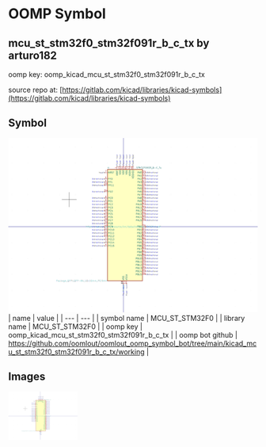 # OOMP Symbol  
## mcu_st_stm32f0_stm32f091r_b_c_tx  by arturo182  
  
oomp key: oomp_kicad_mcu_st_stm32f0_stm32f091r_b_c_tx  
  
source repo at: [https://gitlab.com/kicad/libraries/kicad-symbols](https://gitlab.com/kicad/libraries/kicad-symbols)  
## Symbol  
  
[![working.png](working_600.png)](working.png)  
| name | value | 
| --- | --- | 
| symbol name | MCU_ST_STM32F0 | 
| library name | MCU_ST_STM32F0 | 
| oomp key | oomp_kicad_mcu_st_stm32f0_stm32f091r_b_c_tx | 
| oomp bot github | https://github.com/oomlout/oomlout_oomp_symbol_bot/tree/main/kicad_mcu_st_stm32f0_stm32f091r_b_c_tx/working | 
## Images  
  
[![working.png](working_140.png)](working.png)  
